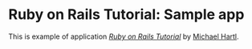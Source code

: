 # Ruby on Rails Tutorial: Sample app

This is example of application
[*Ruby on Rails Tutorial*](http://railstutorial.org/)
by [Michael Hartl](http://michaelhartl.com/).
